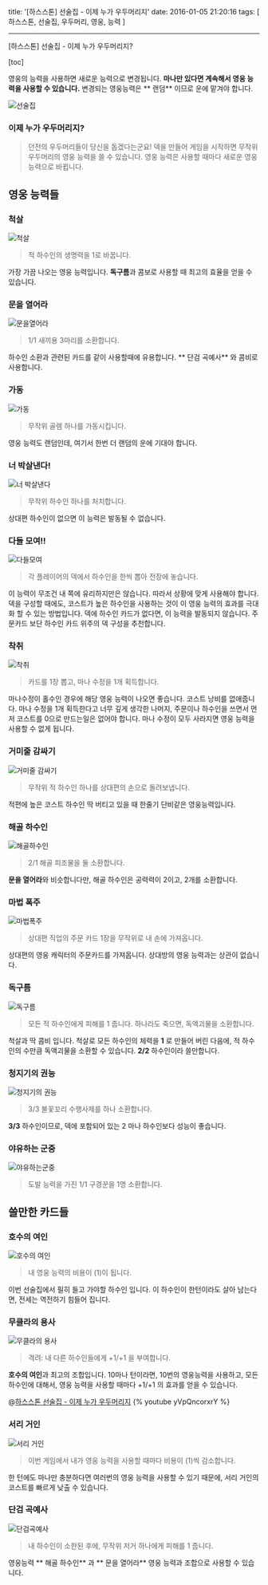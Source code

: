 title: '[하스스톤] 선술집 - 이제 누가 우두머리지'
date: 2016-01-05 21:20:16
tags: [ 하스스톤, 선술집, 우두머리, 영웅, 능력 ]

---
[하스스톤] 선술집 - 이제 누가 우두머리지?

[toc]

영웅의 능력을 사용하면 새로운 능력으로 변경됩니다. **마나만 있다면 계속해서 영웅 능력을 사용할 수 있습니다.** 변경되는 영웅능력은 ** 랜덤** 이므로 운에 맡겨야 합니다.

![선술집](https://goo.gl/PMqDt3)

### 이제 누가 우두머리지?
> 던전의 우두머리들이 당신을 돕겠다는군요! 덱을 만들어 게임을 시작하면 무작위 우두머리의 영웅 능력을 쓸 수 있습니다. 영웅 능력은 사용할 때마다 새로운 영웅 능력으로 바뀝니다. 

## 영웅 능력들

### 척살
![척살](https://goo.gl/HsXLbK)

> 적 하수인의 생명력을 1로 바꿉니다. 

가장 가끔 나오는 영웅 능력입니다. **독구름**과 콤보로 사용할 때 최고의 효율을 얻을 수 있습니다.

### 문을 열어라
![문을열어라](https://goo.gl/OpSqgJ)

> 1/1 새끼용 3마리를 소환합니다.

하수인 소환과 관련된 카드를 같이 사용할때에 유용합니다. ** 단검 곡예사** 와 콤비로 사용합니다.

### 가동
![가동](https://goo.gl/enPLWF)

> 무작위 골렘 하나를 가동시킵니다.

영웅 능력도 랜덤인데, 여기서 한번 더 랜덤의 운에 기대야 합니다. 

### 너 박살낸다!
![너 박살낸다](https://goo.gl/hU9drQ)

> 무작위 하수인 하나를 처치합니다.

상대편 하수인이 없으면 이 능력은 발동될 수 없습니다.

### 다들 모여!!
![다들모여](https://goo.gl/7QjnDH)

> 각 플레이어의 덱에서 하수인을 한씩 뽑아 전장에 놓습니다.

이 능력이 무조건 내 쪽에 유리하지만은 않습니다. 따라서 상황에 맞게 사용해야 합니다. 덱을 구성할 때에도, 코스트가 높은 하수인을 사용하는 것이 이 영웅 능력의 효과를 극대화 할 수 있는 방법입니다. 덱에 하수인 카드가 없다면, 이 능력을 발동되지 않습니다. 주문카드 보단 하수인 카드 위주의 덱 구성을 추천합니다. 

### 착취
![착취](https://goo.gl/k3x3xh)

> 카드를 1장 뽑고, 마나 수정을 1개 획득합니다. 

마나수정이 홀수인 경우에 해당 영웅 능력이 나오면 좋습니다. 코스트 낭비를 없애줍니다. 마나 수정을 1개 획득한다고 너무 깊게 생각한 나머지, 주문이나 하수인을 쓰면서 먼저 코스트를 0으로 만드는일은 없어야 합니다. 마나 수정이 모두 사라지면 영웅 능력을 사용할 수 없게 됩니다.

### 거미줄 감싸기
![거미줄 감싸기](https://goo.gl/oZGecl)

>  무작위 적 하수인 하나를 상대편의 손으로 돌려보냅니다.

적편에 높은 코스트 하수인 딱 버티고 있을 때 한줄기 단비같은 영웅능력입니다.


### 해골 하수인
![해골하수인](https://goo.gl/MDX4ky)

> 2/1 해골 피조물을 둘 소환합니다.

**문을 열어라**와 비슷합니다만, 해골 하수인은 공력력이 2이고, 2개를 소환합니다.

### 마법 폭주
![마법폭주](https://goo.gl/lfr8RE)

> 상대편 직업의 주문 카드 1장을 무작위로 내 손에 가져옵니다.

상대편의 영웅 캐릭터의 주문카드를 가져옵니다. 상대방의 영웅 능력과는 상관이 없습니다.


### 독구름
![독구름](https://goo.gl/1aGa9U)

> 모든 적 하수인에게 피해를 1 줍니다. 하나라도 죽으면, 독액괴물을 소환합니다.

척살과 딱 콤비 입니다. 척살로 모든 하수인의 체력을 **1** 로 만들어 버린 다음에, 적 하수인의 수만큼 독액괴물을 소환할 수 있습니다. **2/2** 하수인이라 쓸만합니다. 

### 청지기의 권능
![청지기의 권능](https://goo.gl/1vys7o)

> 3/3 불꽃꼬리 수행사제를 하나 소환합니다.

**3/3** 하수인이므로, 덱에 포함되어 있는 2 마나 하수인보다 성능이 좋습니다.

### 야유하는 군중
![야유하는군중](https://goo.gl/RVI1H2)

> 도발 능력을 가진 1/1 구경꾼을 1명 소환합니다.


## 쓸만한 카드들

### 호수의 여인
![호수의 여인](https://goo.gl/SqFKuI)

> 내 영웅 능력의 비용이 (1)이 됩니다.

이번 선술집에서 필히 들고 가야할 하수인 입니다. 이 하수인이 한턴이라도 살아 남는다면, 전세는 역전하기 힘들어 집니다.

### 무클라의 용사
![무클라의 용사](https://goo.gl/wJ5Xtl)

> 격려: 내 다른 하수인들에게 +1/+1 을 부여합니다.

**호수의 여인**과 최고의 조합입니다. 10마나 턴이라면, 10번의 영웅능력을 사용하고, 모든 하수인에 대해서, 영웅 능력을 사용할 때마다 +1/+1 의 효과를 얻을 수 있습니다.

@[하스스톤 선술집 - 이제 누가 우두머리지](https://youtu.be/yVpQncorxrY)
{% youtube yVpQncorxrY %}

### 서리 거인
![서리 거인](https://goo.gl/wlqD6y)

> 이번 게임에서 내가 영웅 능력을 사용할 때마다 비용이 (1)씩 감소합니다.

한 턴에도 마나만 충분하다면 여러번의 영웅 능력을 사용할 수 있기 때문에, 서리 거인의 코스트를 빠르게 낮출 수 있습니다.

### 단검 곡예사
![단검곡예사](https://goo.gl/uc0v43)

> 내 하수인이 소한된 후에, 무작위 저거 하나에게 피해를 1 줍니다.

영웅능력 ** 해골 하수인** 과 ** 문을 열어라** 영웅 능력과 조합으로 사용할 수 있습니다.
